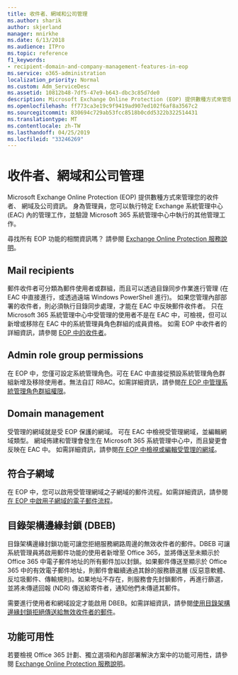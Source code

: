 ```yaml
---
title: 收件者、網域和公司管理
ms.author: sharik
author: skjerland
manager: mnirkhe
ms.date: 6/13/2018
ms.audience: ITPro
ms.topic: reference
f1_keywords:
- recipient-domain-and-company-management-features-in-eop
ms.service: o365-administration
localization_priority: Normal
ms.custom: Adm_ServiceDesc
ms.assetid: 10812b48-7df5-47e9-b643-dbc3c85d7de0
description: Microsoft Exchange Online Protection (EOP) 提供數種方式來管理您的收件者、 網域及公司資訊。 身為管理員，您可以執行特定 Exchange 系統管理中心 (EAC) 內的管理工作，並驗證 Microsoft 365 系統管理中心中執行的其他管理工作。
ms.openlocfilehash: ff773ca3e19c9f9419ad907ed102f6af8a3567c2
ms.sourcegitcommit: 830694c729ab53fcc8518b0cdd5322b322514431
ms.translationtype: MT
ms.contentlocale: zh-TW
ms.lasthandoff: 04/25/2019
ms.locfileid: "33246269"
---
```

# <a name="recipient-domain-and-company-management"></a>收件者、網域和公司管理

Microsoft Exchange Online Protection (EOP) 提供數種方式來管理您的收件者、 網域及公司資訊。 身為管理員，您可以執行特定 Exchange 系統管理中心 (EAC) 內的管理工作，並驗證 Microsoft 365 系統管理中心中執行的其他管理工作。
  
尋找所有 EOP 功能的相關資訊嗎？ 請參閱 [Exchange Online Protection 服務說明](exchange-online-protection-service-description.md)。
  
## <a name="mail-recipients"></a>Mail recipients
<a name="BKMK_mailrecipients"> </a>

郵件收件者可分類為郵件使用者或群組，而且可以透過目錄同步作業進行管理 (在 EAC 中直接進行，或透過遠端 Windows PowerShell 進行)。 如果您管理內部部署的收件者，則必須執行目錄同步處理，才能在 EAC 中反映郵件收件者。 只在 Microsoft 365 系統管理中心中受管理的使用者不是在 EAC 中，可檢視，但可以新增或移除在 EAC 中的系統管理員角色群組的成員資格。 如需 EOP 中收件者的詳細資訊，請參閱 [EOP 中的收件者](https://go.microsoft.com/fwlink/p/?LinkId=280011)。
  
## <a name="admin-role-group-permissions"></a>Admin role group permissions
<a name="BKMK_adminrolegrouppermissions"> </a>

在 EOP 中，您僅可設定系統管理角色。可在 EAC 中直接從預設系統管理角色群組新增及移除使用者。無法自訂 RBAC。如需詳細資訊，請參閱[在 EOP 中管理系統管理角色群組權限](https://go.microsoft.com/fwlink/p/?LinkId=282238)。
  
## <a name="domain-management"></a>Domain management
<a name="BKMK_domainmanagement"> </a>

受管理的網域就是受 EOP 保護的網域。 可在 EAC 中檢視受管理網域，並編輯網域類型。 網域佈建和管理會發生在 Microsoft 365 系統管理中心中，而且變更會反映在 EAC 中。 如需詳細資訊，請參閱[在 EOP 中檢視或編輯受管理的網域](https://go.microsoft.com/fwlink/p/?LinkId=282239)。
  
## <a name="match-subdomains"></a>符合子網域
<a name="BKMK_EOP_Match_Subdomains"> </a>

在 EOP 中，您可以啟用受管理網域之子網域的郵件流程。如需詳細資訊，請參閱[在 EOP 中啟用子網域的電子郵件流程](https://go.microsoft.com/fwlink/p/?LinkId=397213)。 
  
## <a name="directory-based-edge-blocking-dbeb"></a>目錄架構邊緣封鎖 (DBEB)
<a name="BKMK_DBEB"> </a>

目錄架構邊緣封鎖功能可讓您拒絕服務網路周邊的無效收件者的郵件。DBEB 可讓系統管理員將啟用郵件功能的使用者新增至 Office 365，並將傳送至未顯示於 Office 365 中電子郵件地址的所有郵件加以封鎖。如果郵件傳送至顯示於 Office 365 中的有效電子郵件地址，則郵件會繼續通過其餘的服務篩選層 (反惡意軟體、反垃圾郵件、傳輸規則)。如果地址不存在，則服務會先封鎖郵件，再進行篩選，並將未傳遞回報 (NDR) 傳送給寄件者，通知他們未傳遞其郵件。 
  
需要進行使用者和網域設定才能啟用 DBEB。如需詳細資訊，請參閱[使用目錄架構邊緣封鎖拒絕傳送給無效收件者的郵件](https://go.microsoft.com/fwlink/p/?LinkId=390676)。
  
## <a name="feature-availability"></a>功能可用性
<a name="BKMK_DBEB"> </a>

若要檢視 Office 365 計劃、獨立選項和內部部署解決方案中的功能可用性，請參閱 [Exchange Online Protection 服務說明](exchange-online-protection-service-description.md)。
  

